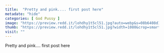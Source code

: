 ```yaml
---
title:  "Pretty and pink.... first post here"
metadate: "hide"
categories: [ God Pussy ]
image: "https://preview.redd.it/lohdhy1t5cl51.jpg?auto=webp&s=08b6408d1bab73a08e69ae33ab20c28c3ebb7e82"
thumb: "https://preview.redd.it/lohdhy1t5cl51.jpg?width=1080&crop=smart&auto=webp&s=d482442b99e6ecea24bd3518e6482625f7c9cbe8"
visit: ""
---
```

Pretty and pink.... first post here
